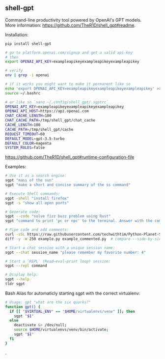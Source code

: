 ## shell-gpt

Command-line productivity tool powered by OpenAI's GPT models.  
More information: https://github.com/TheR1D/shell_gpt#readme.  

Installation:
```bash
pip install shell-gpt

# go to platform.openai.com/signup and get a valid api-key
# then
export OPENAI_API_KEY=exampleapikeyexampleapikeyexampleapikey

# verify
env | grep -i openai

# if it works you might want to make it permanent like so
echo 'export OPENAI_API_KEY=exampleapikeyexampleapikeyexampleapikey' >> ~/.bashrc
source ~/.bashrc

# or like so `nano ~/.config/shell_gpt/.sgptrc`
OPENAI_API_KEY=exampleapikeyexampleapikeyexampleapikey
OPENAI_API_HOST=https://api.openai.com
CHAT_CACHE_LENGTH=100
CHAT_CACHE_PATH=/tmp/shell_gpt/chat_cache
CACHE_LENGTH=100
CACHE_PATH=/tmp/shell_gpt/cache
REQUEST_TIMEOUT=60
DEFAULT_MODEL=gpt-3.5-turbo
DEFAULT_COLOR=magenta
SYSTEM_ROLES=false
```
https://github.com/TheR1D/shell_gpt#runtime-configuration-file  

Examples:
```bash
# Use it as a search engine:
sgpt "mass of the sun"
sgpt "make a short and concise summary of the ss command"

# Execute Shell commands:
sgpt -shell "install firefox"
sgpt -s "show all open ports"

# Generate code:
sgpt --code "solve fizz buzz problem using Rust"
sgpt "command to print 'pc or npc' to the terminal. Answer with the command only"

# Pipe code and add comments:
curl -sSL https://raw.githubusercontent.com/techwithtim/Python-Planet-Simulation/main/tutorial.py | tee example.py | python -m sgpt --code "Explain what my code does in a single comment and also generate comments for each line of my code" > example_commented.py
diff -y -W 250 example.py example_commented.py  # compare --side-by-side

# Start a chat session with a unique session name:
sgpt --chat session_name "please remember my favorite number: 4"

# Start a `REPL` (Read–eval–print loop) session:
sgpt --repl command

# Display help:
sgpt --help
tldr sgpt
```

Bash Alias for automaticly starting sgpt with the correct virtualenv:
```bash
# Usage: gpt "what are the six quarks?"
function gpt() {
  if [[ "$VIRTUAL_ENV" == "$HOME/virtualenvs/venv" ]]; then
    sgpt "$1"
  else
    deactivate &> /dev/null;
    source $HOME/virtualenvs/venv/bin/activate;
    sgpt "$1"
  fi
}
```
.